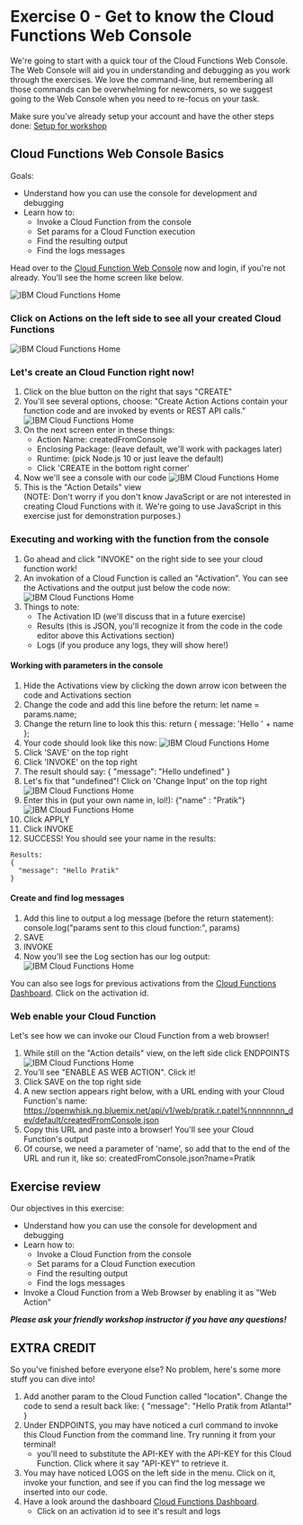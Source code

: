 # Exercise 0 - Get to know the Cloud Functions Web Console

We're going to start with a quick tour of the Cloud Functions Web Console. The Web Console will aid you in understanding and debugging as you work through the exercises. We love the command-line, but remembering all those commands can be overwhelming for newcomers, so we suggest going to the Web Console when you need to re-focus on your task.

Make sure you've already setup your account and have the other steps done: [Setup for workshop](https://github.com/prpatel/Serverless-Workshop-Setup-All-Platforms)

## Cloud Functions Web Console Basics

Goals:
* Understand how you can use the console for development and debugging
* Learn how to:
    * Invoke a Cloud Function from the console
    * Set params for a Cloud Function execution
    *  Find the resulting output    
    *  Find the logs messages

Head over to the [Cloud Function Web Console](https://cloud.ibm.com/openwhisk) now and login, if you're not already. You'll see the home screen like below.

![IBM Cloud Functions Home](../images/ex0image1.png)

### Click on Actions on the left side to see all your created Cloud Functions

![IBM Cloud Functions Home](../images/ex0image2.png)



### Let's create an Cloud Function right now!

1. Click on the blue button on the right that says "CREATE"
2. You'll see several options, choose:
"Create Action
 Actions contain your function code and are invoked by events or REST API calls."
 ![IBM Cloud Functions Home](../images/ex0image3.png)
 3. On the next screen enter in these things:
     * Action Name: createdFromConsole
     * Enclosing Package: (leave default, we'll work with packages later)
     * Runtime: (pick Node.js 10 or just leave the default)
     * Click 'CREATE in the bottom right corner'
4. Now we'll see a console with our code
   ![IBM Cloud Functions Home](../images/ex0image4a.png) 
5. This is the "Action Details" view   
(NOTE: Don't worry if you don't know JavaScript or are not interested in creating Cloud Functions with it. We're going to use JavaScript in this exercise just for demonstration purposes.)   
   
### Executing and working with the function from the console 
 1. Go ahead and click "INVOKE" on the right side to see your cloud function work!
 2. An invokation of a Cloud Function is called an "Activation". You can see the Activations and the output just below the code now:
 ![IBM Cloud Functions Home](../images/ex0image5.png) 
 3. Things to note:
    * The Activation ID (we'll discuss that in a future exercise)
    * Results (this is JSON,  you'll recognize it from the code in the code editor above this Activations section)
    * Logs (if you produce any logs, they will show here!)

#### Working with parameters in the console
1. Hide the Activations view by clicking the down arrow icon between the code and Activations section  
2. Change the code and add this line before the return:
let name = params.name;
3. Change the return line to look this this:
return { message: 'Hello ' + name };
4. Your code should look like this now:
![IBM Cloud Functions Home](../images/ex0image6.png) 
5. Click 'SAVE' on the top right
6. Click 'INVOKE' on the top right
7. The result should say:
{
  "message": "Hello undefined"
}
8. Let's fix that "undefined"! Click on 'Change Input' on the top right
![IBM Cloud Functions Home](../images/ex0image7.png) 
9. Enter this in (put your own name in, lol!): {"name" : "Pratik"} 
![IBM Cloud Functions Home](../images/ex0image8.png)
10. Click APPLY
11. Click INVOKE
12. SUCCESS! You should see your name in the results:
``` 
Results:
{
  "message": "Hello Pratik"
} 
```
#### Create and find log messages
1. Add this line to output a log message (before the return statement):
console.log("params sent to this cloud function:", params)
2. SAVE
3. INVOKE 
4. Now you'll see the Log section has our log output:
![IBM Cloud Functions Home](../images/ex0image9.png) 

You can also see logs for previous activations from the [Cloud Functions Dashboard](https://cloud.ibm.com/openwhisk/dashboard). Click on the activation id. 

### Web enable your Cloud Function

Let's see how we can invoke our Cloud Function from a web browser!

1. While still on the "Action details" view, on the left side click ENDPOINTS
![IBM Cloud Functions Home](../images/ex0image10.png)   
2. You'll see "ENABLE AS WEB ACTION". Click it!
3. Click SAVE on the top right side
4. A new section appears right below, with a URL ending with your Cloud Function's name:
https://openwhisk.ng.bluemix.net/api/v1/web/pratik.r.patel%nnnnnnnn_dev/default/createdFromConsole.json
5. Copy this URL and paste into a browser! You'll see your Cloud Function's output
6. Of course, we need a parameter of 'name', so add that to the end of the URL and run it, like so: createdFromConsole.json?name=Pratik

## Exercise review

Our objectives in this exercise:

* Understand how you can use the console for development and debugging
* Learn how to:
    * Invoke a Cloud Function from the console
    * Set params for a Cloud Function execution
    *  Find the resulting output    
    *  Find the logs messages
* Invoke a Cloud Function from a Web Browser by enabling it as "Web Action"

***Please ask your friendly workshop instructor if you have any questions!***

## EXTRA CREDIT
So you've finished before everyone else? No problem, here's some more stuff you can dive into!

1. Add another param to the Cloud Function called "location". Change the code to send a result back like: {
                                                                                                            "message": "Hello Pratik from Atlanta!"
                                                                                                          }
2. Under ENDPOINTS, you may have noticed a curl command to invoke this Cloud Function from the command line. Try running it from your terminal!
    * you'll need to substitute the API-KEY with the API-KEY for this Cloud Function. Click where it say "API-KEY" to retrieve it.
3. You may have noticed LOGS on the left side in the menu. Click on it, invoke your function, and see if you can find the log message we inserted into our code.
4. Have a look around the dashboard [Cloud Functions Dashboard](https://cloud.ibm.com/openwhisk/dashboard).
    * Click on an activation id to see it's result and logs
                                                                                                          
 
